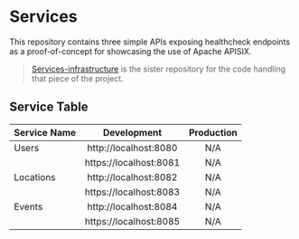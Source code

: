# Services

This repository contains three simple APIs exposing healthcheck endpoints as a proof-of-concept for showcasing the use of Apache APISIX.

> [Services-infrastructure](https://github.com/BadrChoubai/Services-infrastructure) is the sister repository for the code handling that piece of the project.

## Service Table

| Service Name |      Development       | Production |
|:-------------|:----------------------:|:----------:|
| Users        | http://localhost:8080  |    N/A     |
|              | https://localhost:8081 |    N/A     |
| Locations    | http://localhost:8082  |    N/A     |
|              | https://localhost:8083 |    N/A     |
| Events       | http://localhost:8084  |    N/A     |
|              | https://localhost:8085 |    N/A     |

